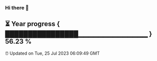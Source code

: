 ### Hi there 👋
⏳ Year progress { ████████████████▁▁▁▁▁▁▁▁▁▁▁▁▁▁ } 56.23 %
---
⏰ Updated on Tue, 25 Jul 2023 06:09:49 GMT

